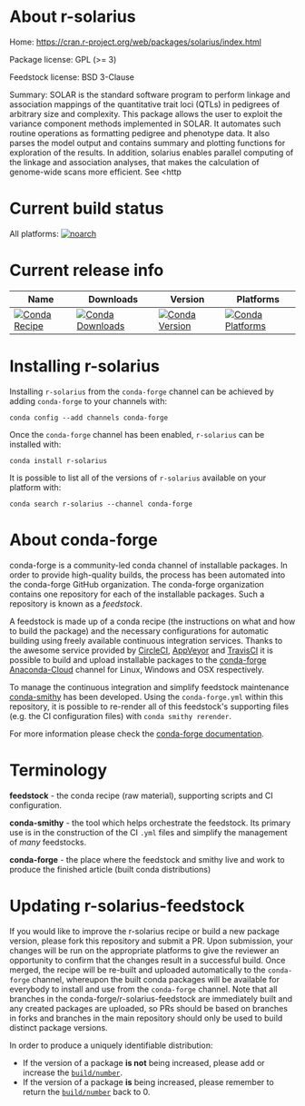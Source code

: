 About r-solarius
================

Home: https://cran.r-project.org/web/packages/solarius/index.html

Package license: GPL (>= 3)

Feedstock license: BSD 3-Clause

Summary: SOLAR is the standard software program to perform linkage and association mappings of the quantitative trait loci (QTLs) in pedigrees of arbitrary size and complexity. This package allows the user to exploit the variance component methods implemented in SOLAR. It automates such routine operations as formatting pedigree and phenotype data. It also parses the model output and contains summary and plotting functions for exploration of the results. In addition, solarius enables parallel computing of the linkage and association analyses, that makes the calculation of genome-wide scans more efficient. See <http



Current build status
====================

All platforms:
[![noarch](https://img.shields.io/circleci/project/github/conda-forge/r-solarius-feedstock/master.svg?label=noarch)](https://circleci.com/gh/conda-forge/r-solarius-feedstock)

Current release info
====================

| Name | Downloads | Version | Platforms |
| --- | --- | --- | --- |
| [![Conda Recipe](https://img.shields.io/badge/recipe-r--solarius-green.svg)](https://anaconda.org/conda-forge/r-solarius) | [![Conda Downloads](https://img.shields.io/conda/dn/conda-forge/r-solarius.svg)](https://anaconda.org/conda-forge/r-solarius) | [![Conda Version](https://img.shields.io/conda/vn/conda-forge/r-solarius.svg)](https://anaconda.org/conda-forge/r-solarius) | [![Conda Platforms](https://img.shields.io/conda/pn/conda-forge/r-solarius.svg)](https://anaconda.org/conda-forge/r-solarius) |

Installing r-solarius
=====================

Installing `r-solarius` from the `conda-forge` channel can be achieved by adding `conda-forge` to your channels with:

```
conda config --add channels conda-forge
```

Once the `conda-forge` channel has been enabled, `r-solarius` can be installed with:

```
conda install r-solarius
```

It is possible to list all of the versions of `r-solarius` available on your platform with:

```
conda search r-solarius --channel conda-forge
```


About conda-forge
=================

conda-forge is a community-led conda channel of installable packages.
In order to provide high-quality builds, the process has been automated into the
conda-forge GitHub organization. The conda-forge organization contains one repository
for each of the installable packages. Such a repository is known as a *feedstock*.

A feedstock is made up of a conda recipe (the instructions on what and how to build
the package) and the necessary configurations for automatic building using freely
available continuous integration services. Thanks to the awesome service provided by
[CircleCI](https://circleci.com/), [AppVeyor](https://www.appveyor.com/)
and [TravisCI](https://travis-ci.org/) it is possible to build and upload installable
packages to the [conda-forge](https://anaconda.org/conda-forge)
[Anaconda-Cloud](https://anaconda.org/) channel for Linux, Windows and OSX respectively.

To manage the continuous integration and simplify feedstock maintenance
[conda-smithy](https://github.com/conda-forge/conda-smithy) has been developed.
Using the ``conda-forge.yml`` within this repository, it is possible to re-render all of
this feedstock's supporting files (e.g. the CI configuration files) with ``conda smithy rerender``.

For more information please check the [conda-forge documentation](https://conda-forge.org/docs/).

Terminology
===========

**feedstock** - the conda recipe (raw material), supporting scripts and CI configuration.

**conda-smithy** - the tool which helps orchestrate the feedstock.
                   Its primary use is in the construction of the CI ``.yml`` files
                   and simplify the management of *many* feedstocks.

**conda-forge** - the place where the feedstock and smithy live and work to
                  produce the finished article (built conda distributions)


Updating r-solarius-feedstock
=============================

If you would like to improve the r-solarius recipe or build a new
package version, please fork this repository and submit a PR. Upon submission,
your changes will be run on the appropriate platforms to give the reviewer an
opportunity to confirm that the changes result in a successful build. Once
merged, the recipe will be re-built and uploaded automatically to the
`conda-forge` channel, whereupon the built conda packages will be available for
everybody to install and use from the `conda-forge` channel.
Note that all branches in the conda-forge/r-solarius-feedstock are
immediately built and any created packages are uploaded, so PRs should be based
on branches in forks and branches in the main repository should only be used to
build distinct package versions.

In order to produce a uniquely identifiable distribution:
 * If the version of a package **is not** being increased, please add or increase
   the [``build/number``](https://conda.io/docs/user-guide/tasks/build-packages/define-metadata.html#build-number-and-string).
 * If the version of a package **is** being increased, please remember to return
   the [``build/number``](https://conda.io/docs/user-guide/tasks/build-packages/define-metadata.html#build-number-and-string)
   back to 0.
